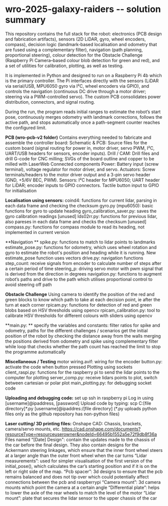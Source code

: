 # wro-2025-galaxy-raiders -- solution summary

This repository contains the full stack for the robot: electronics (PCB design and fabrication artifacts), sensors (2D LiDAR, gyro, wheel encoders, compass), decision logic (landmark-based localisation and odometry that are fused using a complementary filter), navigation (path planning, proportional steering), colour detection for the Obstacle Challenge (Raspberry Pi Camera–based colour blob detection for green and red), and a set of utilities for calibration, plotting, as well as testing.

It is implemented in Python and designed to run on a Raspberry Pi 4b which is the primary controller. The Pi interfaces directly with the sensors (LiDAR via serial/USB, MPU6050 gyro via I²C, wheel encoders via GPIO), and controls the navigation (continuous DC drive through a motor driver; steering via a PWM-controlled servo). The custom PCB consolidates power distribution, connectors, and signal routing. 

During the run, the program reads initial ranges to estimate the robot’s start pose, continuously merges odometry with landmark corrections, follows the active path, and stops automatically once a path-segment counter reaches the configured limit.

**PCB (wro-pcb-v2 folder)**
Contains everything needed to fabricate and assemble the controller board:
Schematic & PCB: Source files for the custom board (signal routing for power in, motor driver, servo PWM, I²C, UART/USB headers for sensors, encoder inputs).
Drill / CAM: Drill files and drill G-code for CNC milling; SVGs of the board outline and copper to be milled with LaserWeb 
Connected components
Power: Battery input (screw terminal), voltage regulator for motor driver, and servo.
Actuators: Screw terminals/headers to the motor driver output and a 3-pin servo header (GND, +5/6V BEC, PWM).
Sensors: I²C header for MPU6050; UART header for LiDAR; encoder inputs to GPIO connectors.
Tactile button input to GPIO for initialisation 

**Localisation using sensors:**
coind4: functions for current lidar, parsing in each data frame and checking the checksum 
gyro.py (mpu6050): basic functions for gyro to update heading
gyro_calibration_saver.py: saves the gyro calibration readings 
[unused] lds02rr.py: functions for previous lidar, also pareses in each data frame and checks the checksum
[unused] compass.py: functions for compass module to read its heading, not implemented in current version

**Navigation **
spike.py: functions to match to lidar points to landmarks 
estimate_pose.py: functions for odometry, which uses wheel rotation and gyro to estimate the robot's position and heading while it is running. New estimate_pose function uses vectors
drive.py: navigation functions 
step_count: receive signals from encoder to calculate number of steps after a certain period of time 
steering_p: driving servo motor with pwm signal that is derived from the direction in degrees
navigation.py: functions to augment robot’s paths and drive to the path which utilises proportional control to avoid steering off path

**Obstacle Challenge**
Using camera to identify the position of the red and green blocks to know which path to take at each decision point, ie after the turn at each corner
rpicam.py: functions for detection of red and green blobs based on HSV thresholds using opencv
rpicam_calibration.py: tool to calibrate HSV thresholds for different colours with sliders using opencv

**main.py: **
specify the variables and constants: filter ratios for spike and odometry, paths for the different challenges / scenarios 
get the initial position of the robot by checking the distance away from the walls
merging the positions derived from odometry and spike using complementary filter 
while loop that checks whether the path count has reached the limit to stop the programme automatically

**Miscellaneous / Testing**
motor wiring.avif: wiring for the encoder 
button.py: activate the code when button pressed 
Plotting using sockets
client_raspi.py: functions for the raspberry pi to send the lidar points to the computer for plotting 
server_comp.py: receive lidars points to plot, switch between cartesian or polar plot 
main_plotting.py: for debugging socket code

**Uploading and debugging code:**
set up ssh in raspberry pi
Log in using [username]@ipaddress, [password]
Upload code by typing:
scp C:\[file directory]\*.py [username]@ipaddres:/[file directory]
(*.py uploads python files only as the github repository has non-python files)

**Laser cutting/ 3D printing files:**
Onshape CAD: Chassis, brackets, camera/servo mounts, etc.
https://cad.onshape.com/documents?resourceType=resourceuserowner&nodeId=66495b1552a5e72f9db8f36a
Files named “[Date] Design": contain the updates made to the chassis of the car before the final design. They also contain designs for the Ackermann steering linkages, which ensure that the inner front wheel steers at a larger angle than the outer front wheel when the car turns
“Lidar measurements”: used for simpler visualisation of the first version of the initial_pose(), which calculates the car’s starting position and if it is on the left or right side of the map.
“Pcb spacer”: 3d designs to ensure that the pcb remains balanced and does not tip over which could potentially affect connections between the pcb and raspberrypi
“Camera mount”: 3d camera mounts which point the camera at a certain angle
“Differential plate”: helps to lower the axle of the rear wheels to match the level of the motor
“Lidar mount”: plate that secures the lidar sensor to the upper chassis of the car
